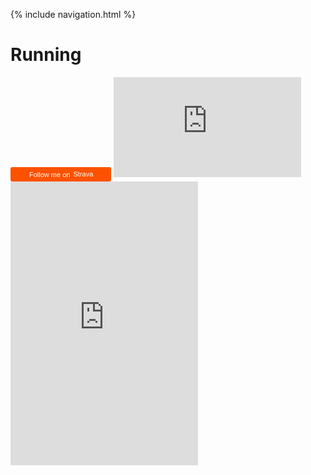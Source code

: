 {% include navigation.html %}

# Running

<a style="display:inline-block;background-color:#FC5200;color:#fff;padding:5px 10px 5px 30px;font-size:11px;font-family:Helvetica, Arial, sans-serif;white-space:nowrap;text-decoration:none;background-repeat:no-repeat;background-position:10px center;border-radius:3px;background-image:url('https://badges.strava.com/logo-strava-echelon.png')" href='https://strava.com/athletes/136949100' target="_clean">
  Follow me on
  <img src='https://badges.strava.com/logo-strava.png' alt='Strava' style='margin-left:2px;vertical-align:text-bottom' height=13 width=51 />
</a>

<iframe height='160' width='300' frameborder='0' allowtransparency='true' scrolling='no' src='https://www.strava.com/athletes/136949100/activity-summary/6abd058f710b86f020f40016f393cf39f98cf82f'></iframe><br/>

<iframe height='454' width='300' frameborder='0' allowtransparency='true' scrolling='no' src='https://www.strava.com/athletes/136949100/latest-rides/6abd058f710b86f020f40016f393cf39f98cf82f'></iframe>
